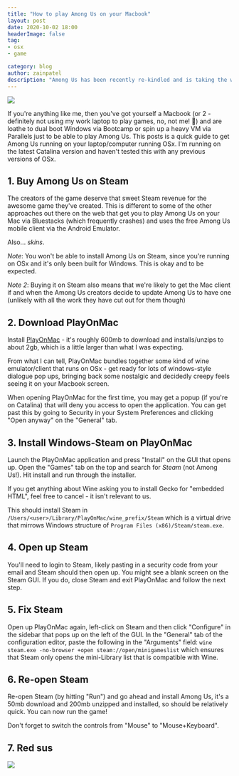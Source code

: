 ```yaml
---
title: "How to play Among Us on your Macbook"
layout: post
date: 2020-10-02 18:00
headerImage: false
tag:
- osx
- game

category: blog
author: zainpatel
description: "Among Us has been recently re-kindled and is taking the world by storm, including my group of friends. This post is a quick guide to get Among Us working on your Mac."
---
```


![](https://steamcdn-a.akamaihd.net/steam/apps/945360/header.jpg)

If you're anything like me, then you've got yourself a Macbook (or 2 - definitely not using my work laptop to play games, no, not me! :eyes:) and are loathe to dual boot Windows via Bootcamp or spin up a heavy VM via Parallels just to be able to play Among Us. This posts is a quick guide to get Among Us running on your laptop/computer running OSx. I'm running on the latest Catalina version and haven't tested this with any previous versions of OSx.

## 1. Buy Among Us on Steam

The creators of the game deserve that sweet Steam revenue for the awesome game they've created. This is different to some of the other approaches out there on the web that get you to play Among Us on your Mac via Bluestacks (which frequently crashes) and uses the free Among Us mobile client via the Android Emulator.

Also... *skins*.

*Note*: You won't be able to install Among Us on Steam, since you're running on OSx and it's only been built for Windows. This is okay and to be expected.

*Note 2*: Buying it on Steam also means that we're likely to get the Mac client if and when the Among Us creators decide to update Among Us to have one (unlikely with all the work they have cut out for them though)

## 2. Download PlayOnMac

Install [PlayOnMac](https://www.playonmac.com/en/) - it's roughly 600mb to download and installs/unzips to about 2gb, which is a little larger than what I was expecting.

From what I can tell, PlayOnMac bundles together some kind of wine emulator/client that runs on OSx - get ready for lots of windows-style dialogue pop ups, bringing back some nostalgic and decidedly creepy feels seeing it on your Macbook screen.

When opening PlayOnMac for the first time, you may get a popup (if you're on Catalina) that will deny you access to open the application. You can get past this by going to Security in your System Preferences and clicking "Open anyway" on the "General" tab.

## 3. Install Windows-Steam on PlayOnMac

Launch the PlayOnMac application and press "Install" on the GUI that opens up. Open the "Games" tab on the top and search for *Steam* (not Among Us!). Hit install and run through the installer.

If you get anything about Wine asking you to install Gecko for "embedded HTML", feel free to cancel - it isn't relevant to us.

This should install Steam in `/Users/<user>/Library/PlayOnMac/wine_prefix/Steam` which is a virtual drive that mirrows Windows structure of `Program Files (x86)/Steam/steam.exe`.

## 4. Open up Steam

You'll need to login to Steam, likely pasting in a security code from your email and Steam should then open up. You might see a blank screen on the Steam GUI. If you do, close Steam and exit PlayOnMac and follow the next step.

## 5. Fix Steam

Open up PlayOnMac again, left-click on Steam and then click "Configure" in the sidebar that pops up on the left of the GUI. In the "General" tab of the configuration editor, paste the following in the "Arguments" field: `wine steam.exe -no-browser +open steam://open/minigameslist` which ensures that Steam only opens the mini-Library list that is compatible with Wine.

## 6. Re-open Steam

Re-open Steam (by hitting "Run") and go ahead and install Among Us, it's a 50mb download and 200mb unzipped and installed, so should be relatively quick. You can now run the game!

Don't forget to switch the controls from "Mouse" to "Mouse+Keyboard".

## 7. Red sus

![](https://vignette.wikia.nocookie.net/among-us-wiki/images/a/a6/1_red.png/)